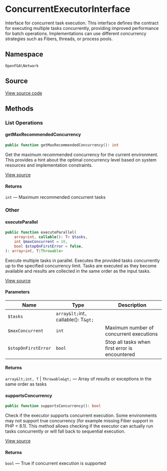 # ConcurrentExecutorInterface

Interface for concurrent task execution. This interface defines the contract for executing multiple tasks concurrently, providing improved performance for batch operations. Implementations can use different concurrency strategies such as Fibers, threads, or process pools.

## Namespace

`OpenFGA\Network`

## Source

[View source code](https://github.com/evansims/openfga-php/blob/main/src/Network/ConcurrentExecutorInterface.php)

## Methods

### List Operations

#### getMaxRecommendedConcurrency

```php
public function getMaxRecommendedConcurrency(): int

```

Get the maximum recommended concurrency for the current environment. This provides a hint about the optimal concurrency level based on system resources and implementation constraints.

[View source](https://github.com/evansims/openfga-php/blob/main/src/Network/ConcurrentExecutorInterface.php#L46)

#### Returns

`int` — Maximum recommended concurrent tasks

### Other

#### executeParallel

```php
public function executeParallel(
    array<int, callable(): T> $tasks,
    int $maxConcurrent = 10,
    bool $stopOnFirstError = false,
): array<int, T|Throwable>

```

Execute multiple tasks in parallel. Executes the provided tasks concurrently up to the specified concurrency limit. Tasks are executed as they become available and results are collected in the same order as the input tasks.

[View source](https://github.com/evansims/openfga-php/blob/main/src/Network/ConcurrentExecutorInterface.php#L36)

#### Parameters

| Name                | Type                                  | Description                                    |
| ------------------- | ------------------------------------- | ---------------------------------------------- |
| `$tasks`            | `array&lt;`int`, `callable(): T`&gt;` |                                                |
| `$maxConcurrent`    | `int`                                 | Maximum number of concurrent executions        |
| `$stopOnFirstError` | `bool`                                | Stop all tasks when first error is encountered |

#### Returns

`array&lt;int, T` &#124; `Throwable&gt;` — Array of results or exceptions in the same order as tasks

#### supportsConcurrency

```php
public function supportsConcurrency(): bool

```

Check if the executor supports concurrent execution. Some environments may not support true concurrency (for example missing Fiber support in PHP &lt; 8.1). This method allows checking if the executor can actually run tasks concurrently or will fall back to sequential execution.

[View source](https://github.com/evansims/openfga-php/blob/main/src/Network/ConcurrentExecutorInterface.php#L58)

#### Returns

`bool` — True if concurrent execution is supported
